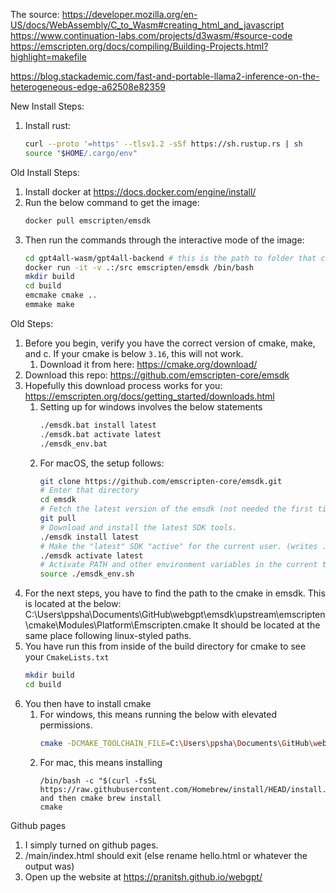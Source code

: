 The source: https://developer.mozilla.org/en-US/docs/WebAssembly/C_to_Wasm#creating_html_and_javascript
https://www.continuation-labs.com/projects/d3wasm/#source-code
https://emscripten.org/docs/compiling/Building-Projects.html?highlight=makefile


https://blog.stackademic.com/fast-and-portable-llama2-inference-on-the-heterogeneous-edge-a62508e82359

New Install Steps:
1. Install rust:
   ```sh
   curl --proto '=https' --tlsv1.2 -sSf https://sh.rustup.rs | sh
   source "$HOME/.cargo/env"
   ```


Old Install Steps:
1. Install docker at https://docs.docker.com/engine/install/
2. Run the below command to get the image:
   ```sh
   docker pull emscripten/emsdk
   ```
3. Then run the commands through the interactive mode of the image:
   ```sh
   cd gpt4all-wasm/gpt4all-backend # this is the path to folder that contains the `CMakeLists.txt`
   docker run -it -v .:/src emscripten/emsdk /bin/bash
   mkdir build
   cd build
   emcmake cmake ..
   emmake make
   ```

Old Steps:
1. Before you begin, verify you have the correct version of cmake, make, and c. If your cmake is below `3.16`, this will not work.
   1. Download it from here: https://cmake.org/download/
2. Download this repo: https://github.com/emscripten-core/emsdk
3. Hopefully this download process works for you: https://emscripten.org/docs/getting_started/downloads.html
   1. Setting up for windows involves the below statements
      ```sh
      ./emsdk.bat install latest
      ./emsdk.bat activate latest
      ./emsdk_env.bat
      ```
   2. For macOS, the setup follows: 
      ```sh
      git clone https://github.com/emscripten-core/emsdk.git
      # Enter that directory
      cd emsdk
      # Fetch the latest version of the emsdk (not needed the first time you clone)
      git pull
      # Download and install the latest SDK tools.
      ./emsdk install latest
      # Make the "latest" SDK "active" for the current user. (writes .emscripten file)
      ./emsdk activate latest
      # Activate PATH and other environment variables in the current terminal
      source ./emsdk_env.sh      
      ```
4. For the next steps, you have to find the path to the cmake in emsdk. This is located at the below:
   C:\Users\ppsha\Documents\GitHub\webgpt\emsdk\upstream\emscripten\cmake\Modules\Platform\Emscripten.cmake
   It should be located at the same place following linux-styled paths.
5. You have run this from inside of the build directory for cmake to see your `CmakeLists.txt`
   ```sh
   mkdir build
   cd build
   ```
6. You then have to install cmake
   1. For windows, this means running the below with elevated permissions.
      ```sh
      cmake -DCMAKE_TOOLCHAIN_FILE=C:\Users\ppsha\Documents\GitHub\webgpt\emsdk\upstream\emscripten\cmake\Modules\Platform\Emscripten.cmake ..
      ```
   2. For mac, this means installing
      ```brew
      /bin/bash -c "$(curl -fsSL https://raw.githubusercontent.com/Homebrew/install/HEAD/install.sh)"
      and then cmake brew install
      cmake
      ``` 

Github pages
1. I simply turned on github pages.
2. /main/index.html should exit (else rename hello.html or whatever the output was)
3. Open up the website at https://pranitsh.github.io/webgpt/
